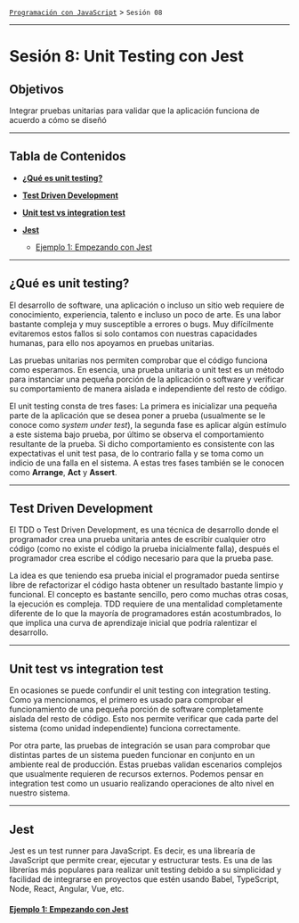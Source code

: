 [`Programación con JavaScript`](../Readme.md) > `Sesión 08`

---

# Sesión 8: Unit Testing con Jest

## Objetivos

Integrar pruebas unitarias para validar que la aplicación funciona de acuerdo a cómo se diseñó

---

## Tabla de Contenidos

- **[¿Qué es unit testing?](#qué-es-unit-testing)**

- **[Test Driven Development](#test-driven-development)**

- **[Unit test vs integration test](#unit-test-vs-integration-test)**

- **[Jest](#jest)**

    - [Ejemplo 1: Empezando con Jest](./Ejemplo-01/Readme.md)
    
---

## ¿Qué es unit testing?

El desarrollo de software, una aplicación o incluso un sitio web requiere de conocimiento, experiencia, talento e
incluso un poco de arte. Es una labor bastante compleja y muy susceptible a errores o bugs. Muy difícilmente evitaremos
estos fallos si solo contamos con nuestras capacidades humanas, para ello nos apoyamos en pruebas unitarias.

Las pruebas unitarias nos permiten comprobar que el código funciona como esperamos. En esencia, una prueba unitaria o
unit test es un método para instanciar una pequeña porción de la aplicación o software y verificar su comportamiento de
manera aislada e independiente del resto de código. 

El unit testing consta de tres fases: La primera es inicializar una pequeña parte de la aplicación que se desea poner a
prueba (usualmente se le conoce como _system under test_), la segunda fase es aplicar algún estímulo a este sistema bajo
prueba, por último se observa el comportamiento resultante de la prueba. Si dicho comportamiento es consistente con las
expectativas el unit test pasa, de lo contrario falla y se toma como un indicio de una falla en el sistema. A estas tres
fases también se le conocen como **Arrange**, **Act** y **Assert**.

---

## Test Driven Development

El TDD o Test Driven Development, es una técnica de desarrollo donde el programador crea una prueba unitaria antes de 
escribir cualquier otro código (como no existe el código la prueba inicialmente falla), después el programador crea
escribe el código necesario para que la prueba pase.

La idea es que teniendo esa prueba inicial el programador pueda sentirse libre de refactorizar el código hasta obtener
un resultado bastante limpio y funcional. El concepto es bastante sencillo, pero como muchas otras cosas, la ejecución
es compleja. TDD requiere de una mentalidad completamente diferente de lo que la mayoría de programadores están 
acostumbrados, lo que implica una curva de aprendizaje inicial que podría ralentizar el desarrollo.

---

## Unit test vs integration test

En ocasiones se puede confundir el unit testing con integration testing. Como ya mencionamos, el primero es usado para
comprobar el funcionamiento de una pequeña porción de software completamente aislada del resto de código. Esto nos
permite verificar que cada parte del sistema (como unidad independiente) funciona correctamente.

Por otra parte, las pruebas de integración se usan para comprobar que distintas partes de un sistema pueden funcionar
en conjunto en un ambiente real de producción. Estas pruebas validan escenarios complejos que usualmente requieren de 
recursos externos. Podemos pensar en integration test como un usuario realizando operaciones de alto nivel en nuestro 
sistema.

---

## Jest

Jest es un test runner para JavaScript. Es decir, es una librearía de JavaScript que permite crear, ejecutar y 
estructurar tests. Es una de las librerías más populares para realizar unit testing debido a su simplicidad y facilidad 
de integrarse en proyectos que estén usando Babel, TypeScript, Node, React, Angular, Vue, etc.

#### [Ejemplo 1: Empezando con Jest](./Ejemplo-01/Readme.md)
